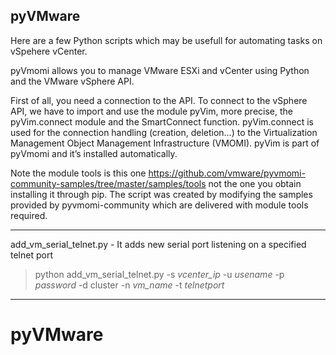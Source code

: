 **pyVMware**
--------

Here are a few Python scripts which may be usefull for automating tasks on vSpehere vCenter.

pyVmomi allows you to manage VMware ESXi and vCenter using Python and the VMware vSphere API.

First of all, you need a connection to the API. To connect to the vSphere API, we have to import and use the module pyVim, more precise, the pyVim.connect module and the SmartConnect function. pyVim.connect is used for the connection handling (creation, deletion…) to the Virtualization Management Object Management Infrastructure (VMOMI). pyVim is part of pyVmomi and it’s installed automatically.

Note the module tools is this one https://github.com/vmware/pyvmomi-community-samples/tree/master/samples/tools not the one you obtain installing it through pip.
The script was created by modifying the samples provided by pyvmomi-community which are delivered with module tools required.


----------
add_vm_serial_telnet.py - It adds new serial port listening on a specified telnet port

> python add_vm_serial_telnet.py -s *vcenter_ip* -u *usename* -p *password* -d cluster -n *vm_name* -t *telnetport*

----------

# pyVMware
